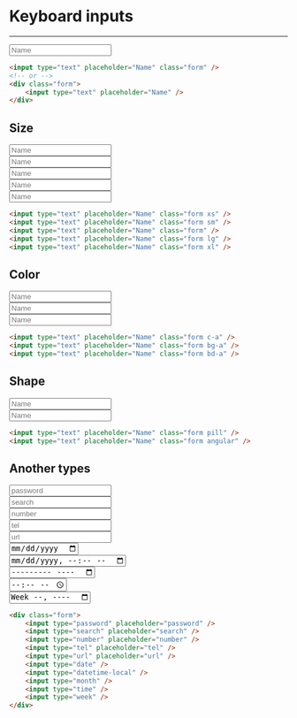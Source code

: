 # Keyboard inputs

---

<input type="text" placeholder="Name" class="form">

```html
<input type="text" placeholder="Name" class="form" />
<!-- or -->
<div class="form">
    <input type="text" placeholder="Name" />
</div>
```

## Size

<input type="text" placeholder="Name" class="form xs">
<div class="h-6"></div>
<input type="text" placeholder="Name" class="form sm">
<div class="h-6"></div>
<input type="text" placeholder="Name" class="form">
<div class="h-6"></div>
<input type="text" placeholder="Name" class="form lg">
<div class="h-6"></div>
<input type="text" placeholder="Name" class="form xl">

```html
<input type="text" placeholder="Name" class="form xs" />
<input type="text" placeholder="Name" class="form sm" />
<input type="text" placeholder="Name" class="form" />
<input type="text" placeholder="Name" class="form lg" />
<input type="text" placeholder="Name" class="form xl" />
```

## Color

<input type="text" placeholder="Name" class="form c-a">
<div class="h-6"></div>
<input type="text" placeholder="Name" class="form bg-a">
<div class="h-6"></div>
<input type="text" placeholder="Name" class="form bd-a">

```html
<input type="text" placeholder="Name" class="form c-a" />
<input type="text" placeholder="Name" class="form bg-a" />
<input type="text" placeholder="Name" class="form bd-a" />
```

## Shape

<input type="text" placeholder="Name" class="form pill">
<div class="h-6"></div>
<input type="text" placeholder="Name" class="form angular">

```html
<input type="text" placeholder="Name" class="form pill" />
<input type="text" placeholder="Name" class="form angular" />
```


## Another types

<div class="form">
    <input type="password" placeholder="password">
    <div class="h-6"></div>
    <input type="search" placeholder="search">
    <div class="h-6"></div>
    <input type="number" placeholder="number">
    <div class="h-6"></div>
    <input type="tel" placeholder="tel">
    <div class="h-6"></div>
    <input type="url" placeholder="url">
    <div class="h-6"></div>
    <input type="date">
    <div class="h-6"></div>
    <input type="datetime-local">
    <div class="h-6"></div>
    <input type="month">
    <div class="h-6"></div>
    <input type="time">
    <div class="h-6"></div>
    <input type="week">
</div>

```html
<div class="form">
    <input type="password" placeholder="password" />
    <input type="search" placeholder="search" />
    <input type="number" placeholder="number" />
    <input type="tel" placeholder="tel" />
    <input type="url" placeholder="url" />
    <input type="date" />
    <input type="datetime-local" />
    <input type="month" />
    <input type="time" />
    <input type="week" />
</div>
```
